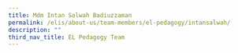 ```yaml
---
title: Mdm Intan Salwah Badiuzzaman
permalink: /elis/about-us/team-members/el-pedagogy/intansalwah/
description: ""
third_nav_title: EL Pedagogy Team
---
```

